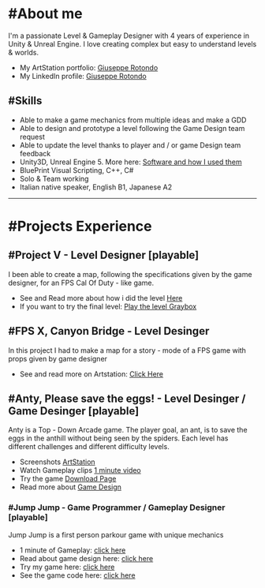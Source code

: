 # #About me

I'm a passionate Level & Gameplay Designer with 4 years of experience in Unity & Unreal Engine. I love creating complex but easy to understand levels & worlds.
- My ArtStation portfolio: [Giuseppe Rotondo](https://www.artstation.com/giusepperotondo)
- My LinkedIn profile: [Giuseppe Rotondo](https://www.linkedin.com/in/giuseppe-rotondo-6b222a1b1/)

## #Skills
- Able to make a game mechanics from multiple ideas and make a GDD
- Able to design and prototype a level following the Game Design team request
- Able to update the level thanks to player and / or game Design team feedback
- Unity3D, Unreal Engine 5. More here: [Software and how I used them](https://github.com/GiuseppeRotondo03/GiuseppeRotondo03.github.io/blob/main/List%20of%20Programs%20that%20i%20know.pdf)
- BluePrint Visual Scripting, C++, C#
- Solo & Team working
- Italian native speaker, English B1, Japanese A2

<hr>

# #Projects Experience

## #Project V - Level Designer [playable]
I been able  to create a map, following the specifications given by the game designer, for an FPS Cal Of Duty - like game.
- See and Read more about how i did the level [Here](https://giusepperotondo03.github.io/project_V/)
- If you want to try the final level: [Play the level Graybox](https://giusepperotondo.itch.io/project-v)

## #FPS X, Canyon Bridge - Level Desinger
In this project I had to make a map for a story - mode of a FPS game with props given by game designer
- See and read more on Artstation: [Click Here](https://www.artstation.com/artwork/6NzvN5)

## #Anty, Please save the eggs! - Level Desinger / Game Desinger [playable]
Anty is a Top - Down Arcade game. The player goal, an ant, is to save the eggs in the anthill without being seen by the spiders. Each level has different challenges and different difficulty levels.
- Screenshots [ArtStation](https://www.artstation.com/artwork/Xgxy4n)
- Watch Gameplay clips [1 minute video](https://youtu.be/yeR7v-2roT4)
- Try the game [Download Page](https://giusepperotondo.itch.io/anty-please-save-the-eggs)
- Read more about [Game Design](https://giusepperotondo03.github.io/Anty-Design/)

### #Jump Jump - Game Programmer / Gameplay Designer [playable]
Jump Jump is a first person parkour game with unique mechanics
- 1 minute of Gameplay: [click here](https://youtu.be/PvDKkf-1XQo)
- Read about game design here: [click here](https://giusepperotondo03.github.io/JumpJump_Project.github.io-/)
- Try my game here: [click here](https://giusepperotondo.itch.io/jump-jump)
- See the game code here: [click here](https://giusepperotondo03.github.io/JumpJumpCode.Github.io/)
